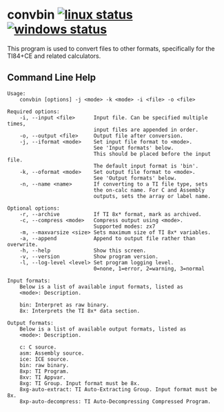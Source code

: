 # convbin [![linux status](https://travis-ci.org/mateoconlechuga/convhex.svg?branch=master)](https://travis-ci.org/mateoconlechuga/convhex) [![windows status](https://ci.appveyor.com/api/projects/status/ufus9k2qyy6o5a8p/branch/master?svg=true)](https://ci.appveyor.com/project/MattWaltz/convhex/branch/master)

This program is used to convert files to other formats, specifically for the TI84+CE and related calculators.

## Command Line Help

    Usage:
        convbin [options] -j <mode> -k <mode> -i <file> -o <file>

    Required options:
        -i, --input <file>      Input file. Can be specified multiple times,
                                input files are appended in order.
        -o, --output <file>     Output file after conversion.
        -j, --iformat <mode>    Set input file format to <mode>.
                                See 'Input formats' below.
                                This should be placed before the input file.
                                The default input format is 'bin'.
        -k, --oformat <mode>    Set output file format to <mode>.
                                See 'Output formats' below.
        -n, --name <name>       If converting to a TI file type, sets
                                the on-calc name. For C and Assembly
                                outputs, sets the array or label name.

    Optional options:
        -r, --archive           If TI 8x* format, mark as archived.
        -c, --compress <mode>   Compress output using <mode>.
                                Supported modes: zx7
        -m, --maxvarsize <size> Sets maximum size of TI 8x* variables.
        -a, --append            Append to output file rather than overwrite.
        -h, --help              Show this screen.
        -v, --version           Show program version.
        -l, --log-level <level> Set program logging level.
                                0=none, 1=error, 2=warning, 3=normal

    Input formats:
        Below is a list of available input formats, listed as
        <mode>: Description.

        bin: Interpret as raw binary.
        8x: Interprets the TI 8x* data section.

    Output formats:
        Below is a list of available output formats, listed as
        <mode>: Description.

        c: C source.
        asm: Assembly source.
        ice: ICE source.
        bin: raw binary.
        8xp: TI Program.
        8xv: TI Appvar.
        8xg: TI Group. Input format must be 8x.
        8xg-auto-extract: TI Auto-Extracting Group. Input format must be 8x.
        8xp-auto-decompress: TI Auto-Decompressing Compressed Program.
